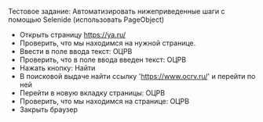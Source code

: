 Тестовое задание:
Автоматизировать нижеприведенные шаги с помощью Selenide (использовать PageObject)
- Открыть страницу https://ya.ru/
- Проверить, что мы находимся на нужной странице.
- Ввести в поле ввода текст: ОЦРВ
- Проверить, что в поле ввода введен текст: ОЦРВ
- Нажать кнопку: Найти
- В поисковой выдаче найти ссылку 'https://www.ocrv.ru/' и перейти по ней
- Перейти в новую вкладку страницы: ОЦРВ
- Проверить, что мы находимся на странице: ОЦРВ
- Закрыть браузер
